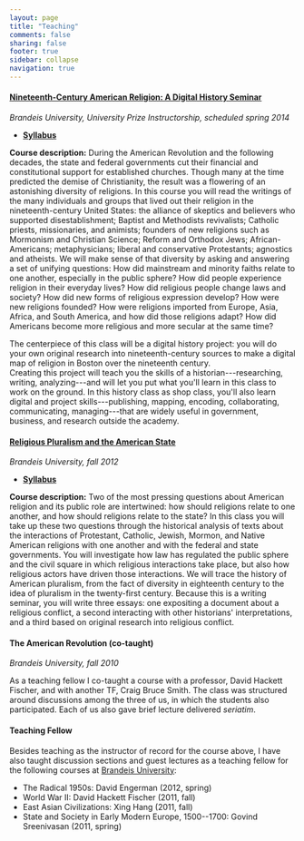 ```yaml
---
layout: page
title: "Teaching"
comments: false
sharing: false
footer: true
sidebar: collapse
navigation: true
---
```



#### [Nineteenth-Century American Religion: A Digital History Seminar][upi-syllabus]

*Brandeis University, University Prize Instructorship, scheduled spring 2014*

-   **[Syllabus][upi-syllabus]**   

**Course description:** During the American Revolution and the following 
decades, the state and federal governments cut their financial and 
constitutional support for established churches. Though many at the time 
predicted the demise of Christianity, the result was a flowering of an 
astonishing diversity of religions. In this course you will read the 
writings of the many individuals and groups that lived out their 
religion in the nineteenth-century United States: the alliance of 
skeptics and believers who supported disestablishment; Baptist and 
Methodists revivalists; Catholic priests, missionaries, and animists; 
founders of new religions such as Mormonism and Christian Science; 
Reform and Orthodox Jews; African-Americans; metaphysicians; liberal and 
conservative Protestants; agnostics and atheists. We will make sense of 
that diversity by asking and answering a set of unifying questions: How 
did mainstream and minority faiths relate to one another, especially in 
the public sphere?  How did people experience religion in their everyday 
lives? How did religious people change laws and society? How did new 
forms of religious expression develop? How were new religions founded? 
How were religions imported from Europe, Asia, Africa, and South 
America, and how did those religions adapt? How did Americans become 
more religious and more secular at the same time?

The centerpiece of this class will be a digital history project: you 
will do your own original research into nineteenth-century sources to 
make a digital map of religion in Boston over the nineteenth century.  
Creating this project will teach you the skills of a 
historian---researching, writing, analyzing---and will let you put what 
you'll learn in this class to work on the ground. In this history class 
as shop class, you'll also learn digital and project 
skills---publishing, mapping, encoding, collaborating, communicating, 
managing---that are widely useful in government, business, and research 
outside the academy.

#### [Religious Pluralism and the American State][uws-website]

*Brandeis University, fall 2012*

-   **[Syllabus][uws-syllabus]**  

**Course description:** Two of the most pressing questions about
American religion and its public role are intertwined: how should
religions relate to one another, and how should religions relate to the
state? In this class you will take up these two questions through the
historical analysis of texts about the interactions of Protestant,
Catholic, Jewish, Mormon, and Native American religions with one another
and with the federal and state governments. You will investigate how law
has regulated the public sphere and the civil square in which religious
interactions take place, but also how religious actors have driven those
interactions. We will trace the history of American pluralism, from the
fact of diversity in eighteenth century to the idea of pluralism in the
twenty-first century. Because this is a writing seminar, you will write
three essays: one expositing a document about a religious conflict, a
second interacting with other historians' interpretations, and a third
based on original research into religious conflict.

#### The American Revolution (co-taught)

*Brandeis University, fall 2010*

As a teaching fellow I co-taught a course with a professor, David
Hackett Fischer, and with another TF, Craig Bruce Smith. The class was
structured around discussions among the three of us, in which the
students also participated. Each of us also gave brief lecture delivered
*seriatim*.

#### Teaching Fellow

Besides teaching as the instructor of record for the course above, I
have also taught discussion sections and guest lectures as a teaching
fellow for the following courses at [Brandeis University][]:

-   The Radical 1950s: David Engerman (2012, spring)
-   World War II: David Hackett Fischer (2011, fall)
-   East Asian Civilizations: Xing Hang (2011, fall)
-   State and Society in Early Modern Europe, 1500--1700:
    Govind Sreenivasan (2011, spring)

  [Brandeis University]: http://www.brandeis.edu/
  [uws-website]: /downloads/docs/religious-pluralism.syllabus.2012-fall.pdf
  [uws-syllabus]: /downloads/docs/religious-pluralism.syllabus.2012-fall.pdf
  [upi-syllabus]: /downloads/docs/religion-19c-dh.pdf

